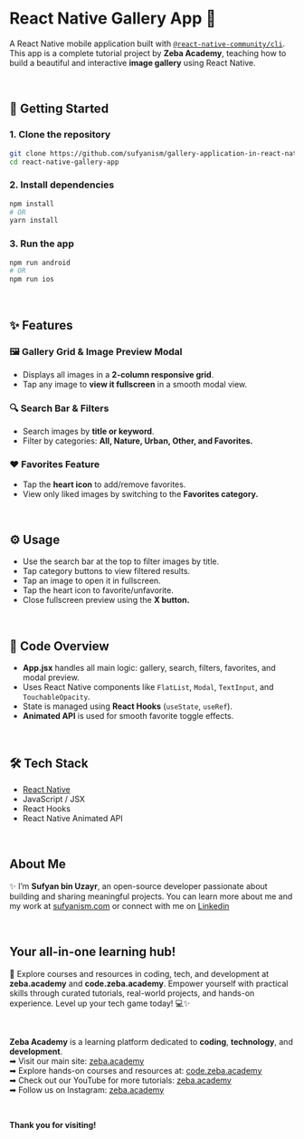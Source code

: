 # React Native Gallery App 📸

A React Native mobile application built with [`@react-native-community/cli`](https://github.com/react-native-community/cli).  
This app is a complete tutorial project by **Zeba Academy**, teaching how to build a beautiful and interactive **image gallery** using React Native.  

</br>

## 🚀 Getting Started

### 1. Clone the repository
```sh
git clone https://github.com/sufyanism/gallery-application-in-react-native.git
cd react-native-gallery-app
```

### 2. Install dependencies
```sh
npm install
# OR
yarn install
```

### 3. Run the app
```sh
npm run android
# OR
npm run ios
```

</br>

## ✨ Features

### 🖼 Gallery Grid & Image Preview Modal
- Displays all images in a **2-column responsive grid**.  
- Tap any image to **view it fullscreen** in a smooth modal view.

### 🔍 Search Bar & Filters
- Search images by **title or keyword**.  
- Filter by categories: **All, Nature, Urban, Other, and Favorites.**

### ❤️ Favorites Feature
- Tap the **heart icon** to add/remove favorites.  
- View only liked images by switching to the **Favorites category.**

</br>

## ⚙️ Usage
- Use the search bar at the top to filter images by title.  
- Tap category buttons to view filtered results.  
- Tap an image to open it in fullscreen.  
- Tap the heart icon to favorite/unfavorite.  
- Close fullscreen preview using the **X button.**

</br>

## 🧩 Code Overview

- **App.jsx** handles all main logic: gallery, search, filters, favorites, and modal preview.  
- Uses React Native components like `FlatList`, `Modal`, `TextInput`, and `TouchableOpacity`.  
- State is managed using **React Hooks** (`useState`, `useRef`).  
- **Animated API** is used for smooth favorite toggle effects.

</br>

## 🛠 Tech Stack

- [React Native](https://reactnative.dev)  
- JavaScript / JSX  
- React Hooks  
- React Native Animated API

</br>

## About Me 
✨ I’m **Sufyan bin Uzayr**, an open-source developer passionate about building and sharing meaningful projects.
You can learn more about me and my work at [sufyanism.com](https://sufyanism.com/) or connect with me on [Linkedin](https://www.linkedin.com/in/sufyanism)

</br>

## Your all-in-one learning hub! 
🚀 Explore courses and resources in coding, tech, and development at **zeba.academy** and **code.zeba.academy**. Empower yourself with practical skills through curated tutorials, real-world projects, and hands-on experience. Level up your tech game today! 💻✨

</br>

**Zeba Academy**  is a learning platform dedicated to **coding**, **technology**, and **development**.  
➡ Visit our main site: [zeba.academy](https://zeba.academy)   </br>
➡ Explore hands-on courses and resources at: [code.zeba.academy](https://code.zeba.academy)   </br>
➡ Check out our YouTube for more tutorials: [zeba.academy](https://www.youtube.com/@zeba.academy)  </br>
➡ Follow us on Instagram: [zeba.academy](https://www.instagram.com/zeba.academy/)  </br>

</br>

**Thank you for visiting!** 

